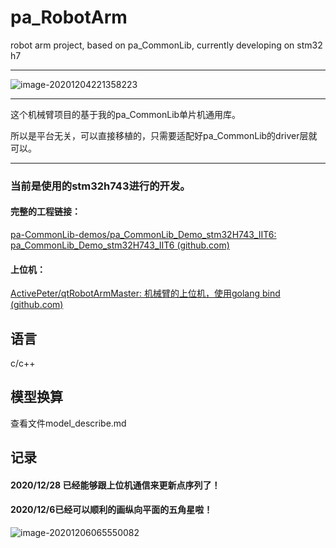 # pa_RobotArm
 robot arm project, based on pa_CommonLib, currently developing on stm32 h7

------

![image-20201204221358223](http://tuchuang.hanbaoaaa.xyz/image-20201204221358223.png)

------

这个机械臂项目的基于我的pa_CommonLib单片机通用库。

所以是平台无关，可以直接移植的，只需要适配好pa_CommonLib的driver层就可以。

----------

### 当前是使用的stm32h743进行的开发。

#### 完整的工程链接：

[pa-CommonLib-demos/pa_CommonLib_Demo_stm32H743_IIT6: pa_CommonLib_Demo_stm32H743_IIT6 (github.com)](https://github.com/pa-CommonLib-demos/pa_CommonLib_Demo_stm32H743_IIT6)

#### 上位机：

[ActivePeter/qtRobotArmMaster: 机械臂的上位机，使用golang bind (github.com)](https://github.com/ActivePeter/qtRobotArmMaster)

## 语言

c/c++

## 模型换算

查看文件model_describe.md

## 记录

#### 2020/12/28 已经能够跟上位机通信来更新点序列了！

#### 2020/12/6已经可以顺利的画纵向平面的五角星啦！

![image-20201206065550082](http://tuchuang.hanbaoaaa.xyz/image-20201206065550082.png)

